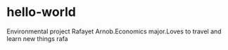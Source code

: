 # hello-world
Environmental project
Rafayet Arnob.Economics major.Loves to travel and learn new things
rafa
